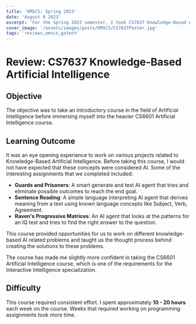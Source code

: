```yaml
---
title: 'OMSCS: Spring 2023'
date: 'August 9 2023'
excerpt: 'For the Spring 2023 semester, I took CS7637 Knowledge-Based Artificial Intelligence. Here is my review for this course.'
cover_image: '/assets/images/posts/OMSCS/CS7637Poster.jpg'
tags: 'reviews,omscs,gatech'
---
```

# Review: CS7637 Knowledge-Based Artificial Intelligence
## Objective
The objective was to take an introductory course in the field of Artificial Intelligence before immersing myself into the heavier CS6601 Artificial Intelligence course. 
## Learning Outcome
It was an eye opening experience to work on various projects related to Knowledge-Based Artificial Intelligence. Before taking this course, I would not have expected that these concepts were considered AI. Some of the interesting assignments that we completed included:
- **Guards and Prisoners**: A smart generate and test AI agent that tries and eliminate possible outcomes to reach the end goal.
- **Sentence Reading**: A simple language interpreting AI agent that derives meaning from a text using known language concepts like Subject, Verb, Agreement.
- **Raven's Progressive Matrices**: An AI agent that looks at the patterns for an IQ test and tries to find the right answer to the question. 

This course provided opportunities for us to work on different knowledge-based AI related problems and taught us the thought process behind creating the solutions to these problems. 

The course has made me slightly more confident in taking the CS6601 Artificial Intelligence course, which is one of the requirements for the Interactive Intelligence specialization. 

## Difficulty
This course required consistent effort. I spent approximately **10 - 20 hours** each week on the course. Weeks that required working on programming assignments took more time. 